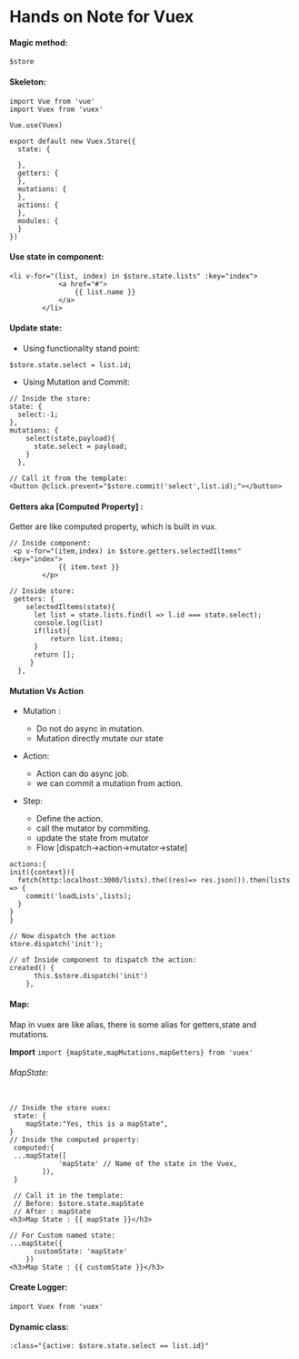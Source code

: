# Hands on Note for Vuex

#### Magic method:
```
$store
```

#### Skeleton:
```
import Vue from 'vue'
import Vuex from 'vuex'

Vue.use(Vuex)

export default new Vuex.Store({
  state: {
    
  },
  getters: {
  },
  mutations: {
  },
  actions: {
  },
  modules: {
  }
})
```

#### Use state in component:
```
<li v-for="(list, index) in $store.state.lists" :key="index">
            <a href="#">
                {{ list.name }}
            </a>
        </li>
```

#### Update state:
* Using functionality stand point:
```
$store.state.select = list.id;
```

* Using Mutation and Commit:
```
// Inside the store:
state: {
  select:-1;
},
mutations: {
    select(state,payload){
      state.select = payload;
    }
  },

// Call it from the template:
<button @click.prevent="$store.commit('select',list.id);"></button>
```

#### Getters aka [Computed Property] : 
Getter are like computed property, which is built in vux.

```
// Inside component:
 <p v-for="(item,index) in $store.getters.selectedIltems" :key="index">
            {{ item.text }}
        </p>
        
// Inside store:
 getters: {
    selectedIltems(state){
      let list = state.lists.find(l => l.id === state.select);
      console.log(list)
      if(list){
          return list.items;
      }
      return [];
     }
  },
```

#### Mutation Vs Action
* Mutation : 
  - Do not do async in mutation.
  - Mutation directly mutate our state
* Action:
   - Action can do async job.
   - we can commit a mutation from action.

* Step:
  - Define the action.
  - call the mutator by commiting.
  - update the state from mutator
  - Flow [dispatch->action->mutator->state]

```
actions:{
init({context}){
  fetch(http:localhost:3000/lists).the((res)=> res.json()).then(lists => {
    commit('loadLists',lists);
  }
}
}

// Now dispatch the action
store.dispatch('init');

// of Inside component to dispatch the action:
created() {
      this.$store.dispatch('init')
    },

```

#### Map:
Map in vuex are like alias, there is some alias for getters,state and mutations.

**Import** ``` import {mapState,mapMutations,mapGetters} from 'vuex' ```

###### MapState:
```

// Inside the store vuex:
 state: {
    mapState:"Yes, this is a mapState",
}
// Inside the computed property:
 computed:{
 ...mapState([
            'mapState' // Name of the state in the Vuex,
        ]),
 }
 
 // Call it in the template:
 // Before: $store.state.mapState
 // After : mapState
<h3>Map State : {{ mapState }}</h3>

// For Custom named state:
...mapState({
      customState: 'mapState'
    })
<h3>Map State : {{ customState }}</h3>
```


#### Create Logger:
```
import Vuex from 'vuex'
```

#### Dynamic class:
```
:class="{active: $store.state.select == list.id}"
```










